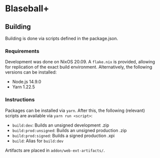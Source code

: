 # Blaseball+

## Building
Building is done via scripts defined in the package.json.

### Requirements
Development was done on NixOS 20.09. A `flake.nix` is provided, allowing for replication of the exact build environment. Alternatively, the following versions can be installed:

* Node.js 14.9.0
* Yarn 1.22.5

### Instructions
Packages can be installed via `yarn`. After this, the following (relevant) scripts are available via `yarn run <script>`:

* `build:dev`: Builds an unsigned development .zip
* `build:prod:unsigned`: Builds an unsigned production .zip
* `build:prod:signed`: Builds a signed production .xpi
* `build`: Alias for `build:dev`

Artifacts are placed in `addon/web-ext-artifacts/`.
